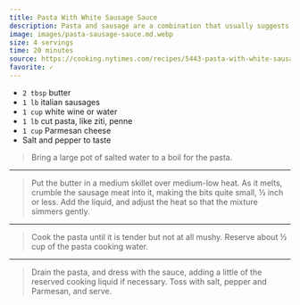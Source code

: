 ```yaml
---
title: Pasta With White Sausage Sauce
description: Pasta and sausage are a combination that usually suggests a dense, heavy tomato sauce. But it can also mean the very opposite. Sausage, used in small amounts, can contribute to a relatively light, almost delicate pasta sauce. In fact, sausage is a gift to the minimalist cook - it comes already seasoned, and its seasoning can be used to flavor whatever goes with it.
image: images/pasta-sausage-sauce.md.webp
size: 4 servings
time: 20 minutes
source: https://cooking.nytimes.com/recipes/5443-pasta-with-white-sausage-sauce
favorite: ✓
---
```


* `2 tbsp` butter
* `1 lb` italian sausages
* `1 cup` white wine or water
* `1 lb` cut pasta, like ziti, penne
* `1 cup` Parmesan cheese
* Salt and pepper to taste

> Bring a large pot of salted water to a boil for the pasta.

---

> Put the butter in a medium skillet over medium-low heat. As it melts, crumble the sausage meat into it, making the bits quite small, ½ inch or less. Add the liquid, and adjust the heat so that the mixture simmers gently.

---

> Cook the pasta until it is tender but not at all mushy. Reserve about ½ cup of the pasta cooking water.

---

> Drain the pasta, and dress with the sauce, adding a little of the reserved cooking liquid if necessary. Toss with salt, pepper and Parmesan, and serve.
